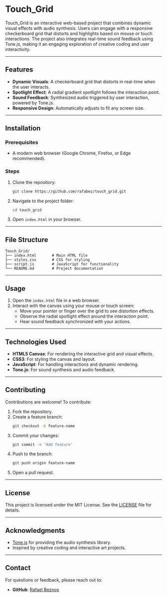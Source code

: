 # Touch_Grid

Touch_Grid is an interactive web-based project that combines dynamic visual effects with audio synthesis. Users can engage with a responsive checkerboard grid that distorts and highlights based on mouse or touch interactions. The project also integrates real-time sound feedback using Tone.js, making it an engaging exploration of creative coding and user interactivity.

---

## Features

- **Dynamic Visuals**: A checkerboard grid that distorts in real-time when the user interacts.
- **Spotlight Effect**: A radial gradient spotlight follows the interaction point.
- **Sound Feedback**: Synthesized audio triggered by user interaction, powered by Tone.js.
- **Responsive Design**: Automatically adjusts to fit any screen size.

---

## Installation

### Prerequisites
- A modern web browser (Google Chrome, Firefox, or Edge recommended).

### Steps
1. Clone the repository:
   ```bash
   git clone https://github.com/rafabez/touch_grid.git
   ```
2. Navigate to the project folder:
   ```bash
   cd touch_grid
   ```
3. Open `index.html` in your browser.

---

## File Structure

```
Touch_Grid/
├── index.html       # Main HTML file
├── styles.css       # CSS for styling
├── script.js        # JavaScript for functionality
└── README.md        # Project documentation
```

---

## Usage

1. Open the `index.html` file in a web browser.
2. Interact with the canvas using your mouse or touch screen:
   - Move your pointer or finger over the grid to see distortion effects.
   - Observe the radial spotlight effect around the interaction point.
   - Hear sound feedback synchronized with your actions.

---

## Technologies Used

- **HTML5 Canvas**: For rendering the interactive grid and visual effects.
- **CSS3**: For styling the canvas and layout.
- **JavaScript**: For handling interactions and dynamic rendering.
- **Tone.js**: For sound synthesis and audio feedback.

---

## Contributing

Contributions are welcome! To contribute:
1. Fork the repository.
2. Create a feature branch:
   ```bash
   git checkout -b feature-name
   ```
3. Commit your changes:
   ```bash
   git commit -m 'Add feature'
   ```
4. Push to the branch:
   ```bash
   git push origin feature-name
   ```
5. Open a pull request.

---

## License

This project is licensed under the MIT License. See the [LICENSE](LICENSE) file for details.

---

## Acknowledgments

- [Tone.js](https://tonejs.github.io/) for providing the audio synthesis library.
- Inspired by creative coding and interactive art projects.

---

## Contact

For questions or feedback, please reach out to:
- **GitHub**: [Rafael Beznos](https://github.com/rafabez)

